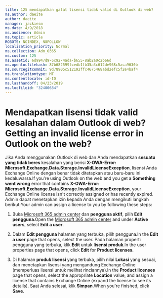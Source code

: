 ```yaml
---
title: 125 mendapatkan galat lisensi tidak valid di Outlook di web?
ms.author: daeite
author: daeite
manager: jackiesm
ms.date: 4/9/2018
ms.audience: Admin
ms.topic: article
ROBOTS: NOINDEX, NOFOLLOW
localization_priority: Normal
ms.collection: Adm_O365
ms.custom: 125
ms.assetid: 6d9947d9-6c92-4ada-b655-8ab2a0c2b66d
ms.openlocfilehash: 87b682599fcedb1fb35a3c612de968c5aca9630b
ms.sourcegitcommit: 9d78905c512192ffc4675468abd2efc5f2e4baf4
ms.translationtype: MT
ms.contentlocale: id-ID
ms.lasthandoff: 04/23/2019
ms.locfileid: "32400684"
---
```

# <a name="getting-an-invalid-license-error-in-outlook-on-the-web"></a><span data-ttu-id="fa7fa-102">Mendapatkan lisensi tidak valid kesalahan dalam Outlook di web?</span><span class="sxs-lookup"><span data-stu-id="fa7fa-102">Getting an invalid license error in Outlook on the web?</span></span>

<span data-ttu-id="fa7fa-103">Jika Anda menggunakan Outlook di web dan Anda mendapatkan **sesuatu yang tidak beres** kesalahan yang berisi **X-OWA-Error: Microsoft.Exchange.Data.Storage.InvalidLicenseException**, lisensi Anda Exchange Online dengan benar tidak ditetapkan atau baru-baru ini kedaluwarsa.</span><span class="sxs-lookup"><span data-stu-id="fa7fa-103">If you're using Outlook on the web and you get a **Something went wrong** error that contains **X-OWA-Error: Microsoft.Exchange.Data.Storage.InvalidLicenseException**, your Exchange Online license isn't correctly assigned or has recently expired.</span></span> <span data-ttu-id="fa7fa-104">Admin dapat menetapkan izin kepada Anda dengan mengikuti langkah berikut:</span><span class="sxs-lookup"><span data-stu-id="fa7fa-104">Your admin can assign a license to you by following these steps:</span></span>
  
1. <span data-ttu-id="fa7fa-105">Buka [Microsoft 365 admin center](https://portal.office.com/adminportal/home#/homepage) dan **pengguna aktif**, pilih **Edit pengguna**.</span><span class="sxs-lookup"><span data-stu-id="fa7fa-105">Open the [Microsoft 365 admin center](https://portal.office.com/adminportal/home#/homepage) and under **Active users**, select **Edit a user**.</span></span>
    
2. <span data-ttu-id="fa7fa-106">Dalam **Edit pengguna** halaman yang terbuka, pilih pengguna.</span><span class="sxs-lookup"><span data-stu-id="fa7fa-106">In the **Edit a user** page that opens, select the user.</span></span> <span data-ttu-id="fa7fa-107">Pada halaman properti pengguna yang terbuka, klik **Edit** untuk **lisensi produk**.</span><span class="sxs-lookup"><span data-stu-id="fa7fa-107">In the user properties page that opens, click **Edit** for **Product licenses**.</span></span>
    
3. <span data-ttu-id="fa7fa-108">Di halaman **produk lisensi** yang terbuka, pilih nilai **Lokasi** yang sesuai, dan menetapkan lisensi yang mengandung Exchange Online (memperluas lisensi untuk melihat rinciannya).</span><span class="sxs-lookup"><span data-stu-id="fa7fa-108">In the **Product licenses** page that opens, select the appropriate **Location** value, and assign a license that contains Exchange Online (expand the license to see its details).</span></span> <span data-ttu-id="fa7fa-109">Saat Anda selesai, klik **Simpan**.</span><span class="sxs-lookup"><span data-stu-id="fa7fa-109">When you're finished, click **Save**.</span></span>
    

